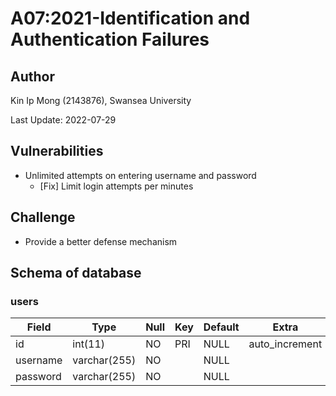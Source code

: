 # A07:2021-Identification and Authentication Failures

## Author

Kin Ip Mong (2143876), Swansea University

Last Update: 2022-07-29

## Vulnerabilities

- Unlimited attempts on entering username and password
    - [Fix] Limit login attempts per minutes

## Challenge

- Provide a better defense mechanism

## Schema of database

### users

| Field         | Type         | Null | Key | Default | Extra          |
|---------------|--------------|------|-----|---------|----------------|
| id            | int(11)      | NO   | PRI | NULL    | auto_increment |
| username      | varchar(255) | NO   |     | NULL    |                |
| password      | varchar(255) | NO   |     | NULL    |                |

